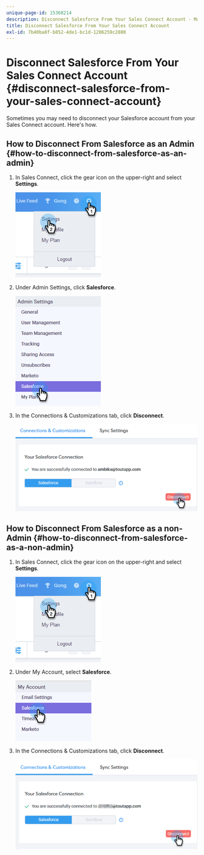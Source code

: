 ```yaml
---
unique-page-id: 15368214
description: Disconnect Salesforce From Your Sales Connect Account - Marketo Docs - Product Documentation
title: Disconnect Salesforce From Your Sales Connect Account
exl-id: 7b40ba8f-b852-4de1-bc1d-1206259c2880
---
```

# Disconnect Salesforce From Your Sales Connect Account {#disconnect-salesforce-from-your-sales-connect-account}

Sometimes you may need to disconnect your Salesforce account from your Sales Connect account. Here's how.

## How to Disconnect From Salesforce as an Admin {#how-to-disconnect-from-salesforce-as-an-admin}

1. In Sales Connect, click the gear icon on the upper-right and select **Settings**.

   ![](assets/one-1.png)

1. Under Admin Settings, click **Salesforce**.

   ![](assets/six-1.png)

1. In the Connections & Customizations tab, click **Disconnect**.

   ![](assets/seven-1.png)

## How to Disconnect From Salesforce as a non-Admin {#how-to-disconnect-from-salesforce-as-a-non-admin}

1. In Sales Connect, click the gear icon on the upper-right and select **Settings**.

   ![](assets/one-1.png)

1. Under My Account, select **Salesforce**.

   ![](assets/two-1.png)

1. In the Connections & Customizations tab, click **Disconnect**.

   ![](assets/3333.png)
